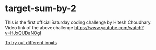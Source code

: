 # target-sum-by-2
This is the first official Saturday coding challenge by Hitesh Choudhary. Video link of the above challenge https://www.youtube.com/watch?v=HJxQUDaNOgI

[To try out different inputs](https://gilann.github.io/target-sum-by-2/)
